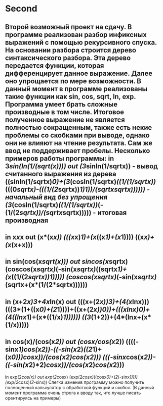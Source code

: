 # Second
Второй возможный проект на сдачу. В программе реализован разбор инфиксных выражений с помощью рекурсивного спуска. На основании разбора строится дерево синтаксического разбора. Эта дерево передается функции, которая дифференцирует данное выражение. Далее оно упрощается по мере возможности. В данный момент в программе реализованы такие функции как sin, cos, sqrt, ln, exp. Программа умеет брать сложные производные в том числе. Итоговое полученное выражение не является полностью сокращенным, также есть некие проблемы со скобками при выводе, однако они не влияют на чтение результата. Сам же ввод не поддерживает пробелы. Несколько примеров работы программы:
in 3*sin(ln(1/(sqrt(x))))
out (3*sinln(1/sqrtx)) - вывод считанного выражения из дерева
((sinln(1/sqrtx)*0)+(3*(cosln(1/sqrtx)*((1/(1/sqrtx))*(((0*sqrtx)-(((1/(2*sqrtx))*1)*1))/(sqrtx*sqrtx)))))) - начальный вид без упрощения
(3*(cosln(1/sqrtx)*((1/(1/sqrtx))*(-(1/(2*sqrtx))/(sqrtx*sqrtx))))) - итоговая производная
------
in x*x*x
out (x*(x*x))
(((x*x)*1)+(x*((x*1)+(x*1))))
((x*x)+(x*(x+x)))
------
in sin(cos(x*sqrt(x)))
out sincos(x*sqrtx)
(coscos(x*sqrtx)*(-sin(x*sqrtx)*((sqrtx*1)+(x*((1/(2*sqrtx))*1)))))
(coscos(x*sqrtx)*(-sin(x*sqrtx)*(sqrtx+(x*(1/(2*sqrtx))))))
-----
in (x+2*x)*3+4*x*ln(x)
out (((x+(2*x))*3)+(4*(x*lnx)))
(((3*(1+((x*0)+(2*1))))+((x+(2*x))*0))+(((x*lnx)*0)+(4*((lnx*1)+(x*((1/x)*1))))))
((3*(1+2))+(4*(lnx+(x*(1/x)))))
-----
in cos(x)/(cos(x*2))
out (cosx/cos(x*2))
((((-sinx*1)*cos(x*2))-((-sin(x*2)*((2*1)+(x*0)))*cosx))/(cos(x*2)*cos(x*2)))
(((-sinx*cos(x*2))-((-sin(x*2)*2)*cosx))/(cos(x*2)*cos(x*2)))
-----
in exp(2*cos(x))
out exp(2*cosx)
(exp(2*cosx)*((cosx*0)+(2*(-sinx*1))))
(exp(2*cosx)*(2*-sinx))
Слегка изменив программу можно получить полноценный калькулятор с обработкой функций и скобок.
(В данный момент программа очень строга к вводу так, что лучше писать орентируясь на примеры)
